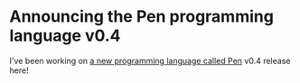 # Announcing the Pen programming language v0.4

I've been working on [a new programming language called Pen][pen] v0.4 release here!

[pen]: https://pen-lang.org
